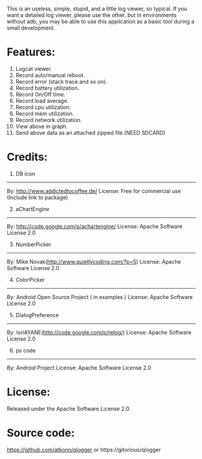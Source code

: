This is an useless, simple, stupid, and a little log viewer, so typical.
If you want a detailed log viewer, please use the other.
but in environments without adb, you may be able to use this application as a basic tool during a small development.


Features:
==========
1. Logcat viewer.
2. Record auto/manual reboot.
3. Record error (stack trace and so on).
4. Record battery utilization.
5. Record On/Off time.
6. Record load average.
7. Record cpu utilization.
8. Record mem utilization.
9. Record network utilization.
10. View above in graph.
11. Send above data as an attached zipped file.(NEED SDCARD)

     
Credits:
==========
1. DB icon
----------
By: http://www.addictedtocoffee.de/
License: Free for commercial use (Include link to package)
     
2. aChartEngine
----------------
By: http://code.google.com/p/achartengine/
License: Apache Software License 2.0
     
3. NumberPicker
----------------
By: Mike Novak(http://www.quietlycoding.com/?p=5)
License: Apache Software License 2.0
     
4. ColorPicker
--------------
By: Android Open Source Project ( in examples )
License: Apache Software License 2.0
     
5. DialogPreference
--------------------
By: IoriAYANE(http://code.google.com/p/relog/)
License: Apache Software License 2.0

6. ps code
-----------
By: Android Project
License: Apache Software License 2.0

     
License:
=========
Released under the Apache Software License 2.0. 

Source code:
============
https://github.com/atkonn/qlogger
or
https://gitorious/qlogger
